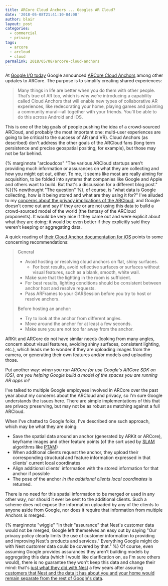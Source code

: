 ```yaml
---
title: ARCore Cloud Anchors ... Googles AR Cloud?
date: '2018-05-08T21:41:10-04:00'
author: blair
layout: post
categories:
  - commercial
  - privacy
tags:
  - arcore
  - arcloud
  - cloud
permalink: 2018/05/08/arcore-cloud-anchors
---
```

At [Google I/O today](https://events.google.com/io/) Google announced [ARCore Cloud Anchors](https://www.blog.google/products/google-vr/experience-augmented-reality-together-new-updates-arcore/) among other updates to ARCore.  The purpose is to simplify creating shared experiences:

> Many things in life are better when you do them with other people. That’s true of AR too, which is why we’re introducing a capability called Cloud Anchors that will enable new types of collaborative AR experiences, like redecorating your home, playing games and painting a community mural—all together with your friends. You’ll be able to do this across Android and iOS.

This is one of the big goals of people pushing the idea of a crowd-sourced ARCloud, and probably the most important one:  multi-user experiences are going to be critical to the success of AR (and VR).  Cloud Anchors (as described) don't address the other goals of the ARCloud fans (long term persistence and precise geospatial positing, for example), but those may not be far behind.

{% marginnote "arcloudcos" "The various ARCloud startups aren't providing much information or assurances on what they are collecting and how you might opt out, either. To me, it seems like most are really aiming for acquisition, to be folded into systems that companies like Google and Apple and others want to build.  But that's a discussion for a different blog post." %}{% newthought "The question" %}, of course, is "what data is Google collecting, how is it being stored and what are they using it for?"  I've alluded to my [concerns about the privacy implications of the ARCloud](/2018/03/13/webxr-reflecting-on-the-needs-for-real-ar-on-the-web/), and Google doesn't come out and say if they are or are not using this data to build a crowd-sourced model of the world (the fantasy of the ARCloud proponents).  It would be very nice if they came out and were explicit about what they are doing;  it would be even better if they explicitly said they weren't keeping or aggregating data.

A quick reading of [their Cloud Anchor documentation for iOS](https://developers.google.com/ar/develop/ios/cloud-anchors-developer-guide-ios) points to some concerning recommendations:

> General
>
> * Avoid hosting or resolving cloud anchors on flat, shiny surfaces.
>   * For best results, avoid reflective surfaces or surfaces without visual features, such as a blank, smooth, white wall.
> * Make sure that the lighting in the room is sufficient.
> * For best results, lighting conditions should be consistent between anchor host and resolve requests.
> * Pass ARFrames to your GARSession before you try to host or resolve anchors.
>
> Before hosting an anchor:
>
> * Try to look at the anchor from different angles.
> * Move around the anchor for at least a few seconds.
> * Make sure you are not too far away from the anchor.

ARKit and ARCore do not have similar needs (looking from many angles, concern about visual features, avoiding shiny surfaces, consistent lighting, etc.), which leads me to wonder if they are uploading images from the camera, or generating their own features and/or models and uploading those.  

Put another way:  _when you run ARCore (or use Google's ARCore SDK on iOS), are you helping Google build a model of the spaces you are running AR apps in?_

I've talked to multiple Google employees involved in ARCore over the past year about my concerns about the ARCloud and privacy, so I'm sure Google understands the issues here.  There are simple implementations of this that are privacy preserving, but may not be as robust as matching against a full ARCloud. 

When I've chatted to Google folks, I've described one such approach, which may be what they are doing:

* Save the spatial data around an anchor (generated by ARKit or ARCore), keyframe images and other feature points (of the sort used by [SLAM](https://en.wikipedia.org/wiki/Simultaneous_localization_and_mapping) algorithms like [PTAM](http://www.robots.ox.ac.uk/~gk/PTAM/))
* When additional clients request the anchor, they upload their corresponding structural and feature information expressed in that clients' current local coordinates
* Align additional clients' information with the stored information for that anchor if possible
* The pose of the anchor _in the additional clients local coordinates_ is returned.

There is no need for this spatial information to be merged or used in any other way, nor should it ever be sent to the additional clients. Such a scheme does not expose the information uploaded by any of the clients to anyone aside from Google, nor does it require that information from multiple Anchors is merged.  

{% marginnote "wiggle" "In their \"assurance\" that Nest's customer data would not be merged, Google left themselves an easy out by saying \"Our privacy policy clearly limits the use of customer information to providing and improving Nest's products and services.\" Everything Google might do with Nest customer data could be covered by that." %} Of course, even assuming Google provides assurances they aren't building models by aggregating this data (which I would like clarification on, as I'm sure others would), there is no guarantee they won't keep this data and change their mind:  that's [just what they did with Nest](https://www.blog.google/topics/hardware/nest-join-forces-googles-hardware-team/) a few years after assuring [customers that Nest and the data it has about you and your home would remain separate from the rest of Google's data](https://nest.com/blog/2014/01/13/nest-google-and-you/).
